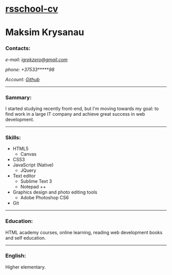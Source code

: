 # [rsschool-cv](https://sizeeer.github.io/rsschool-cv/)

# Maksim Krysanau

### Contacts:

*e-mail: igrekzero@gmail.com*

*phone: +37533*******98*

*Account: [Github](https://github.com/Sizeeer)*

---
### Sammary:

I started studying recently front-end,
but I'm moving towards my goal: to find work in a large IT company and achieve great success in web development.

---
### Skills:

* HTML5
  * Canvas
* CSS3
* JavaScript (Native)
  * JQuery
* Text editor
  * Sublime Text 3
  * Notepad ++
* Graphics design and photo editing tools
  * Adobe Photoshop CS6
* Git

---
### Education:
HTML academy courses, online learning, reading web development books and self education.

---
### English:
Higher elementary.